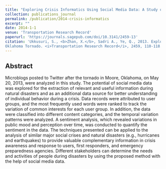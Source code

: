 ```yaml
---
title: "Exploring Crisis Informatics Using Social Media Data: A Study on 2013 Oklahoma Tornado"
collection: publications_journal
permalink: /publication/2014-crisis-informatics
excerpt: ""
date: 2014-1-1
venue: 'Transportation Research Record'
paperurl: 'https://journals.sagepub.com/doi/10.3141/2459-13'
citation: 'Ukkusuri, S., <b>Zhan, X.</b>, Sadri A., Ye, Q., 2013. Exploring Crisis Informatics Using Social Media Data: A Study on 2013
Oklahoma Tornado. <i>Transportation Research Record</i>, 2459, 110-118.'
---
```


Abstract
---
Microblogs posted to Twitter after the tornado in Moore, Oklahoma, on May 20, 2013, were analyzed in this study. The potential of social media data was explored for the extraction of relevant and useful information during natural disasters and as an additional data source for better understanding of individual behavior during a crisis. Data records were attributed to user groups, and the most frequently used words were ranked to track the variation of common interests for each user group. In addition, the data were classified into different content categories, and the temporal variation patterns were analyzed. A sentiment analysis, which revealed variations in public mood and perception over time, was conducted to quantify the sentiment in the data. The techniques presented can be applied to the analysis of similar major social crises and natural disasters (e.g., hurricanes and earthquakes) to provide valuable complementary information in crisis awareness and response to users, first responders, and emergency preparedness agencies. Different stakeholders can determine the needs and activities of people during disasters by using the proposed method with the help of social media data.

